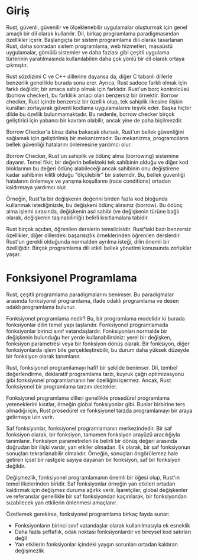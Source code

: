 # Giriş

Rust, güvenli, güvenilir ve ölçeklenebilir uygulamalar oluşturmak için genel amaçlı bir dil olarak kullanılır.
Dil, birkaç programlama paradigmasından özellikler içerir.
Başlangıçta bir sistem programlama dili olarak tasarlanan Rust, daha sonradan sistem programlama, web hizmetleri, masaüstü uygulamalar,
gömülü sistemler ve daha fazlası gibi çeşitli uygulama türlerinin yaratılmasında kullanılabilen daha çok yönlü bir dil olarak ortaya çıkmıştır.

Rust sözdizimi C ve C++ dillerine dayansa da, diğer C tabanlı dillerle benzerlik genellikle burada sona erer.
Ayrıca, Rust sadece farklı olmak için farklı değildir; bir amaca sahip olmak için farklıdır.
Rust'un borç kontrolcüsü (borrow checker), bu farklılık amacı olan benzersiz bir örnektir.
Borrow checker, Rust içinde benzersiz bir özellik olup, tek sahiplik ilkesine ilişkin kuralları zorlayarak güvenli kodlama uygulamalarını teşvik eder.
Başka hiçbir dilde bu özellik bulunmamaktadır. Bu nedenle, borrow checker birçok geliştirici için yabancı bir kavram olabilir, ancak yine de paha biçilmezdir.

Borrow Checker'a biraz daha bakacak olursak, Rust'un bellek güvenliğini sağlamak için geliştirilmiş bir mekanizmadır.
Bu mekanizma, programcıların bellek güvenliği hatalarını önlemesine yardımcı olur.

Borrow Checker, Rust'un sahiplik ve ödünç alma (borrowing) sistemine dayanır.
Temel fikir, bir değerin bellekteki tek sahibinin olduğu ve diğer kod bloklarının bu değeri ödünç alabileceği ancak
sahibinin onu değiştirene kadar sahibinin kilitli olduğu "ölçülebilir" bir sistemdir.
Bu, bellek güvenliği hatalarını önlemeye ve yarışma koşullarını (race conditions) ortadan kaldırmaya yardımcı olur.

Örneğin, Rust'ta bir değişkenin değerini birden fazla kod bloğunda kullanmak istediğinizde, bu değişkeni ödünç alırsınız (borrow).
Bu ödünç alma işlemi sırasında, değişkenin asıl sahibi (ve değişkenin türüne bağlı olarak, değişkenin taşınabilirliği) belirli kısıtlamalara tabidir.

Rust birçok açıdan, öğrenilen derslerin temsilcisidir. Rust'taki bazı benzersiz özellikler, diğer dillerdeki başarısızlık örneklerinden öğrenilen derslerdir.
Rust'un gerekli olduğunda normalden ayrılma isteği, dilin önemli bir özelliğidir.
Birçok programlama dili etkili bellek yönetimi konusunda zorluklar yaşar.

# Fonksiyonel Programlama

Rust, çeşitli programlama paradigmalarını benimser.
Bu paradigmalar arasında fonksiyonel programlama, ifade odaklı programlama ve desen odaklı programlama bulunur.

Fonksiyonel programlama nedir? Bu, bir programlama modelidir ki burada fonksiyonlar dilin temel yapı taşlarıdır.
Fonksiyonel programlamada fonksiyonlar birinci sınıf vatandaşlardır. 
Fonksiyonları normalde bir değişkenin bulunduğu her yerde kullanabilirsiniz: yerel bir değişken, fonksiyon parametresi veya bir fonksiyon dönüş olarak.
Bir fonksiyon, diğer fonksiyonlarda işlem bile gerçekleştirebilir, bu durum daha yüksek düzeyde bir fonksiyon olarak tanımlanır.

Rust, fonksiyonel programlamayı hafif bir şekilde benimser.
Dil, tembel değerlendirme, deklaratif programlama tarzı, kuyruk çağrı optimizasyonu gibi fonksiyonel programlamanın her özelliğini içermez. 
Ancak, Rust fonksiyonel bir programlama tarzını destekler.

Fonksiyonel programlama dilleri genellikle prosedürel programlama yeteneklerini kısıtlar, örneğin global fonksiyonlar gibi. 
Bunlar birbirine ters olmadığı için, Rust prosedürel ve fonksiyonel tarzda programlamayı bir araya getirmeye izin verir.

Saf fonksiyonlar, fonksiyonel programlamanın merkezindedir. 
Bir saf fonksiyon olarak, bir fonksiyon, tamamen fonksiyon arayüzü aracılığıyla tanımlanır.
Fonksiyon parametreleri ile belirli bir dönüş değeri arasında doğrudan bir ilişki vardır, yan etkiler olmadan.
Ek olarak, bir saf fonksiyonun sonuçları tekrarlanabilir olmalıdır.
Örneğin, sonuçları öngörülemez hale getiren içsel bir rastgele sayıya dayanan bir fonksiyon, saf bir fonksiyon değildir.

Değişmezlik, fonksiyonel programlamanın önemli bir öğesi olup, Rust'ın temel ilkelerinden biridir.
Saf fonksiyonlar örneğin yan etkileri ortadan kaldırmak için değişmez duruma ağırlık verir. 
İşaretçiler, global değişkenler ve referanslar genellikle bir saf fonksiyondan kaçınılarak, bir fonksiyondan sızabilecek yan etkilerin önlenmesi amaçlanır.

Özetlemek gerekirse, fonksiyonel programlama birkaç fayda sunar:

- Fonksiyonların birinci sınıf vatandaşlar olarak kullanılmasıyla ek esneklik
- Daha fazla şeffaflık, odak noktası fonksiyonlardır ve bireysel kod satırları değil
- Yan etkilerin fonksiyonlar içindeki yaygın sorunları ortadan kaldıran değişmezlik
